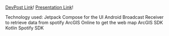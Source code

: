 [DevPost Link](https://devpost.com/software/chordinate-qrfytm)!
[Presentation Link](https://www.canva.com/design/DAGMKVeU5SU/96zmHsG70jYxgMRF5OroFQ/edit?utm_content=DAGMKVeU5SU&utm_campaign=designshare&utm_medium=link2&utm_source=sharebutton)!

Technology used:
Jetpack Compose for the UI 
Android Broadcast Receiver to retrieve data from spotify 
ArcGIS Online to get the web map
ArcGIS SDK Kotlin 
Spotify SDK

